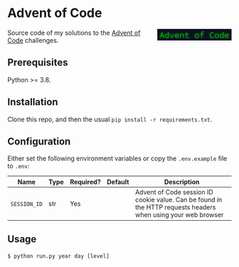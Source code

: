 # Advent of Code

<img src="/logo.png?raw=true" align="right">

Source code of my solutions to the [Advent of Code](https://adventofcode.com/) challenges.

## Prerequisites

Python >= 3.8.

## Installation

Clone this repo, and then the usual `pip install -r requirements.txt`.

## Configuration

Either set the following environment variables or copy the `.env.example` file to `.env`:

| Name         | Type | Required? | Default | Description                                                                                                   |
|--------------|------|-----------|---------|---------------------------------------------------------------------------------------------------------------|
| `SESSION_ID` | str  | Yes       |         | Advent of Code session ID cookie value. Can be found in the HTTP requests headers when using your web browser |

## Usage

````shell
$ python run.py year day [level]
````
